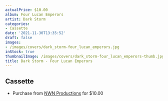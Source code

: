 ```yaml
---
actualPrice: $10.00
album: Four Lucan Emperors
artist: Dark Storm
categories:
- Cassette
date: '2021-11-30T13:35:52'
draft: false
images:
- /images/covers/dark_storm-four_lucan_emperors.jpg
inStock: true
thumbnailImage: /images/covers/dark_storm-four_lucan_emperors-thumb.jpg
title: Dark Storm - Four Lucan Emperors
---
```


## Cassette
* Purchase from [NWN Productions](http://shop.nwnprod.com/index.php?route=product/product&path=73&product_id=17212&sort=pd.name&order=ASC) for $10.00

